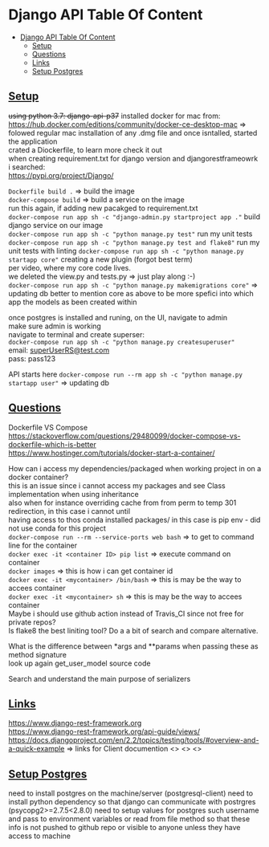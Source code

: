 # Django API Table Of Content

- [Django API Table Of Content](#django-api-table-of-content)
  - [Setup](#setup)
  - [Questions](#questions)
  - [Links](#links)
  - [Setup Postgres](#setup-postgres)

## [Setup](#django-api-table-of-content)

~~using python 3.7: django-api-p37~~
installed docker for mac from: <https://hub.docker.com/editions/community/docker-ce-desktop-mac>
  => folowed regular mac installation of any .dmg file and once isntalled, started the application  
crated a Diockerfile, to learn more check it out  
when creating requirement.txt for django version and djangorestframeowrk i searched:  
  <https://pypi.org/project/Django/>  

`Dockerfile build .` => build the image  
`docker-compose build` => build a service on the image  
  run this again, if adding new pacakged to requirement.txt  
`docker-compose run app sh -c "django-admin.py startproject app ."` build django service on our image  
`docker-compose run app sh -c "python manage.py test"` run my unit tests  
`docker-compose run app sh -c "python manage.py test and flake8"` run my unit tests with linting
`docker-compose run app sh -c "python manage.py startapp core"` creating a new plugin (forgot best term)  
  per video, where my core code lives.  
  we deleted the view.py and tests.py => just play along :-)  
`docker-compose run app sh -c "python manage.py makemigrations core"` => updating db 
  better to mention core as above to be more spefici into which app the models as been created within
  

once postgres is installed and runing, on the UI, navigate to admin  
make sure admin is working  
navigate to terminal and create superser:  
`docker-compose run app sh -c "python manage.py createsuperuser"`  
email: superUserRS@test.com  
pass: pass123  


API starts here
`docker-compose run --rm app sh -c "python manage.py startapp user"` => updating db  

## [Questions](#django-api-table-of-content)

Dockerfile VS Compose  
  <https://stackoverflow.com/questions/29480099/docker-compose-vs-dockerfile-which-is-better>  
  <https://www.hostinger.com/tutorials/docker-start-a-container/>  

How can i access my dependencies/packaged when working project in on a docker container?  
  this is an issue since i cannot access my packages and see Class implementation when using inheritance  
  also when for instance overriding cache from from perm to temp 301 redirection, in this case i cannot until  
    having access to thos conda installed packages/ in this case is pip env - did not use conda for this project  
  `docker-compose run --rm --service-ports web bash` => to get to command line for the container  
  `docker exec -it <container ID> pip list` => execute command on container  
  `docker images` => this is how i can get container id  
  `docker exec -it <mycontainer> /bin/bash` => this is may be the way to accees container  
  `docker exec -it <mycontainer> sh` => this is may be the way to accees container  
Maybe i should use github action instead of Travis_CI since not free for private repos?  
Is flake8 the best liniting tool? Do a a bit of search and compare alternative.  


What is the difference between *args and **params when passing these as method signature  
look up again get_user_model source code  

Search and understand the main purpose of serializers 






## [Links](#django-api-table-of-content)

 <https://www.django-rest-framework.org>  
<https://www.django-rest-framework.org/api-guide/views/>  
<https://docs.djangoproject.com/en/2.2/topics/testing/tools/#overview-and-a-quick-example> => links for Client documention
<>
<>
<>

## [Setup Postgres](#django-api-table-of-content)

need to install postgres on the machine/server (postgresql-client)
need to install python dependency so that django can communicate with postrgres (psycopg2>=2.7.5<2.8.0)
need to setup values for postgres such username and pass to environment variables or read from file method
  so that these info is not pushed to github repo or visible to anyone unless they have access to machine

